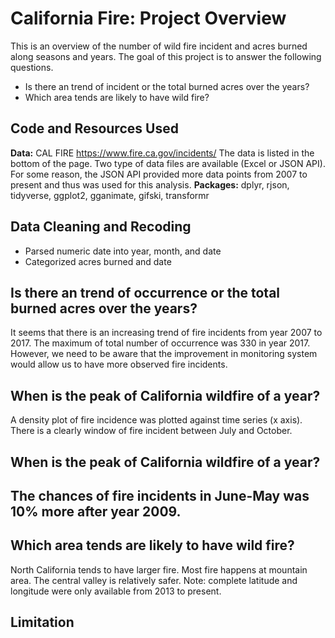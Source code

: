 # California Fire: Project Overview 
This is an overview of the number of wild fire incident and acres burned along seasons and years. The goal of this project is to answer the following questions.
* Is there an trend of incident or the total burned acres over the years?
* Which area tends are likely to have wild fire?

## Code and Resources Used 
**Data:** CAL FIRE https://www.fire.ca.gov/incidents/  The data is listed in the bottom of the page. Two type of data files are available (Excel or JSON API). For some reason, the JSON API provided more data points from 2007 to present and  thus was used for this analysis.
**Packages:** dplyr, rjson, tidyverse, ggplot2, gganimate, gifski, transformr

## Data Cleaning and Recoding
* Parsed numeric date into year, month, and date
* Categorized acres burned and date

## Is there an trend of occurrence or the total burned acres over the years?
It seems that there is an increasing trend of fire incidents from year 2007 to 2017. The maximum of total number of occurrence was 330 in year 2017. However, we need to be aware that the improvement in monitoring system would allow us to have more observed fire incidents. 
 
## When is the peak of California wildfire of a year? 
A density plot of fire incidence was plotted against time series (x axis). There is a clearly window of fire incident between July and October.  
  
## When is the peak of California wildfire of a year? 

## The chances of fire incidents in June-May was 10% more after year 2009. 
 
## Which area tends are likely to have wild fire?
North California tends to have larger fire. Most fire happens  at mountain area. The central valley is relatively safer. Note: complete latitude and longitude were only available from 2013 to present. 
 
## Limitation
